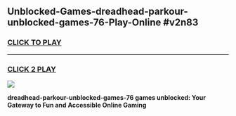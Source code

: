 
## Unblocked-Games-dreadhead-parkour-unblocked-games-76-Play-Online #v2n83
<h3>
<a href="https://news.freeplayer.one?title=dreadhead-parkour-unblocked-games-76&ref=3">CLICK TO PLAY</a></h3>
<hr>

<h3>
<a href="https://news.freeplayer.one?title=dreadhead-parkour-unblocked-games-76&ref=3">CLICK 2 PLAY</a>
  
</h3>

<a href="https://news.freeplayer.one?title=dreadhead-parkour-unblocked-games-76&ref=3"><img src="https://clearcache.store/games.png"></a>


**dreadhead-parkour-unblocked-games-76 games unblocked: Your Gateway to Fun and Accessible Online Gaming**
